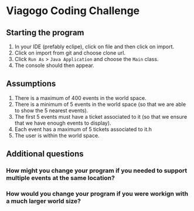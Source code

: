 
# Viagogo Coding Challenge

## Starting the program

1. In your IDE (prefably eclipe), click on file and then click on import.
2. Click on import from git and choose clone url.
3. Click `Run As` > `Java Application` and choose the `Main` class.
4. The console should then appear.

## Assumptions

1. There is a maximum of 400 events in the world space.
2. There is a minimum of 5 events in the world space (so that we are able to show the 5 nearest events).
3. The first 5 events must have a ticket associated to it (so that we ensure that we have enough events to display).
4. Each event has a maximum of 5 tickets associated to it.h
6. The user is within the world space.

## Additional questions
### How might you change your program if you needed to support multiple events at the same location?

### How would you change your program if you were workign with a much larger world size?
